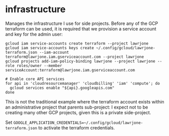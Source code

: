 # infrastructure

Manages the infrastructure I use for side projects. Before any of the GCP
terraform can be used, it is required that we provision a service account and
key for the admin user:

```shell
gcloud iam service-accounts create terraform --project lawrjone
gcloud iam service-accounts keys create ~/.config/gcloud/lawrjone-terraform.json --iam-account terraform@lawrjone.iam.gserviceaccount.com --project lawrjone
gcloud projects add-iam-policy-binding lawrjone --project lawrjone --role roles/owner --member serviceAccount:terraform@lawrjone.iam.gserviceaccount.com

# Enable core API services
for api in 'cloudresourcemanager' 'cloudbilling' 'iam' 'compute'; do
  gcloud services enable "${api}.googleapis.com"
done
```

This is not the traditional example where the terraform account exists within an
administrative project that parents sub-project: I expect not to be creating
many other GCP projects, given this is a private side-project.

Set `GOOGLE_APPLICATION_CREDENTIALS=~/.config/gcloud/lawrjone-terraform.json` to
activate the terraform credentials.

